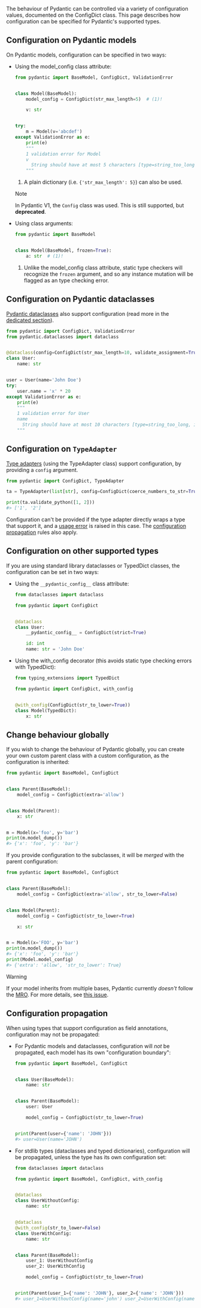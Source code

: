 The behaviour of Pydantic can be controlled via a variety of configuration values, documented on the ConfigDict class. This page describes how configuration can be specified for Pydantic's supported types.

## Configuration on Pydantic models

On Pydantic models, configuration can be specified in two ways:

- Using the model_config class attribute:

  ```python
  from pydantic import BaseModel, ConfigDict, ValidationError


  class Model(BaseModel):
      model_config = ConfigDict(str_max_length=5)  # (1)!

      v: str


  try:
      m = Model(v='abcdef')
  except ValidationError as e:
      print(e)
      """
      1 validation error for Model
      v
        String should have at most 5 characters [type=string_too_long, input_value='abcdef', input_type=str]
      """

  ```

  1. A plain dictionary (i.e. `{'str_max_length': 5}`) can also be used.

  Note

  In Pydantic V1, the `Config` class was used. This is still supported, but **deprecated**.

- Using class arguments:

  ```python
  from pydantic import BaseModel


  class Model(BaseModel, frozen=True):
      a: str  # (1)!

  ```

  1. Unlike the model_config class attribute, static type checkers will recognize the `frozen` argument, and so any instance mutation will be flagged as an type checking error.

## Configuration on Pydantic dataclasses

[Pydantic dataclasses](../dataclasses/) also support configuration (read more in the [dedicated section](../dataclasses/#dataclass-config)).

```python
from pydantic import ConfigDict, ValidationError
from pydantic.dataclasses import dataclass


@dataclass(config=ConfigDict(str_max_length=10, validate_assignment=True))
class User:
    name: str


user = User(name='John Doe')
try:
    user.name = 'x' * 20
except ValidationError as e:
    print(e)
    """
    1 validation error for User
    name
      String should have at most 10 characters [type=string_too_long, input_value='xxxxxxxxxxxxxxxxxxxx', input_type=str]
    """

```

## Configuration on `TypeAdapter`

[Type adapters](../type_adapter/) (using the TypeAdapter class) support configuration, by providing a `config` argument.

```python
from pydantic import ConfigDict, TypeAdapter

ta = TypeAdapter(list[str], config=ConfigDict(coerce_numbers_to_str=True))

print(ta.validate_python([1, 2]))
#> ['1', '2']

```

Configuration can't be provided if the type adapter directly wraps a type that support it, and a [usage error](../../errors/usage_errors/) is raised in this case. The [configuration propagation](#configuration-propagation) rules also apply.

## Configuration on other supported types

If you are using standard library dataclasses or TypedDict classes, the configuration can be set in two ways:

- Using the `__pydantic_config__` class attribute:

  ```python
  from dataclasses import dataclass

  from pydantic import ConfigDict


  @dataclass
  class User:
      __pydantic_config__ = ConfigDict(strict=True)

      id: int
      name: str = 'John Doe'

  ```

- Using the with_config decorator (this avoids static type checking errors with TypedDict):

  ```python
  from typing_extensions import TypedDict

  from pydantic import ConfigDict, with_config


  @with_config(ConfigDict(str_to_lower=True))
  class Model(TypedDict):
      x: str

  ```

## Change behaviour globally

If you wish to change the behaviour of Pydantic globally, you can create your own custom parent class with a custom configuration, as the configuration is inherited:

```python
from pydantic import BaseModel, ConfigDict


class Parent(BaseModel):
    model_config = ConfigDict(extra='allow')


class Model(Parent):
    x: str


m = Model(x='foo', y='bar')
print(m.model_dump())
#> {'x': 'foo', 'y': 'bar'}

```

If you provide configuration to the subclasses, it will be *merged* with the parent configuration:

```python
from pydantic import BaseModel, ConfigDict


class Parent(BaseModel):
    model_config = ConfigDict(extra='allow', str_to_lower=False)


class Model(Parent):
    model_config = ConfigDict(str_to_lower=True)

    x: str


m = Model(x='FOO', y='bar')
print(m.model_dump())
#> {'x': 'foo', 'y': 'bar'}
print(Model.model_config)
#> {'extra': 'allow', 'str_to_lower': True}

```

Warning

If your model inherits from multiple bases, Pydantic currently *doesn't* follow the [MRO](https://docs.python.org/3/glossary.html#term-method-resolution-order). For more details, see [this issue](https://github.com/pydantic/pydantic/issues/9992).

## Configuration propagation

When using types that support configuration as field annotations, configuration may not be propagated:

- For Pydantic models and dataclasses, configuration will *not* be propagated, each model has its own "configuration boundary":

  ```python
  from pydantic import BaseModel, ConfigDict


  class User(BaseModel):
      name: str


  class Parent(BaseModel):
      user: User

      model_config = ConfigDict(str_to_lower=True)


  print(Parent(user={'name': 'JOHN'}))
  #> user=User(name='JOHN')

  ```

- For stdlib types (dataclasses and typed dictionaries), configuration will be propagated, unless the type has its own configuration set:

  ```python
  from dataclasses import dataclass

  from pydantic import BaseModel, ConfigDict, with_config


  @dataclass
  class UserWithoutConfig:
      name: str


  @dataclass
  @with_config(str_to_lower=False)
  class UserWithConfig:
      name: str


  class Parent(BaseModel):
      user_1: UserWithoutConfig
      user_2: UserWithConfig

      model_config = ConfigDict(str_to_lower=True)


  print(Parent(user_1={'name': 'JOHN'}, user_2={'name': 'JOHN'}))
  #> user_1=UserWithoutConfig(name='john') user_2=UserWithConfig(name='JOHN')

  ```
